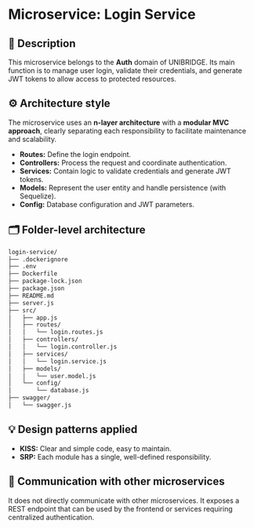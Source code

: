 # Microservice: Login Service

## 🧩 Description

This microservice belongs to the **Auth** domain of UNIBRIDGE. Its main function is to manage user login, validate their credentials, and generate JWT tokens to allow access to protected resources.

## ⚙️ Architecture style

The microservice uses an **n-layer architecture** with a **modular MVC approach**, clearly separating each responsibility to facilitate maintenance and scalability.

- **Routes:** Define the login endpoint.
- **Controllers:** Process the request and coordinate authentication.
- **Services:** Contain logic to validate credentials and generate JWT tokens.
- **Models:** Represent the user entity and handle persistence (with Sequelize).
- **Config:** Database configuration and JWT parameters.

## 🗂️ Folder-level architecture

```markdown
login-service/
├── .dockerignore
├── .env
├── Dockerfile
├── package-lock.json
├── package.json
├── README.md
├── server.js
├── src/
│   ├── app.js
│   ├── routes/
│   │   └── login.routes.js
│   ├── controllers/
│   │   └── login.controller.js
│   ├── services/
│   │   └── login.service.js
│   ├── models/
│   │   └── user.model.js
│   └── config/
│       └── database.js
├── swagger/
│   └── swagger.js
```

## 💡 Design patterns applied

- **KISS:** Clear and simple code, easy to maintain.
- **SRP:** Each module has a single, well-defined responsibility.

## 🔗 Communication with other microservices

It does not directly communicate with other microservices. It exposes a REST endpoint that can be used by the frontend or services requiring centralized authentication.
